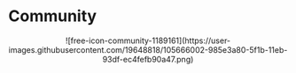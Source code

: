 # Community

<div align=center>
![free-icon-community-1189161](https://user-images.githubusercontent.com/19648818/105666002-985e3a80-5f1b-11eb-93df-ec4fefb90a47.png)
</div>
